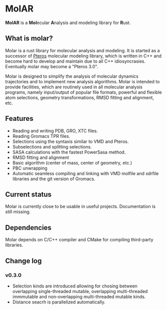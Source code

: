# MolAR

**MolAR** is a **Mol**ecular **A**nalysis and modeling library for **R**ust.

## What is molar?

Molar is a rust library for molecular analysis and modeling. It is started as a successor of [Pteros](https://github.com/yesint/pteros) molecular modeling library, which is written in C++ and become hard to develop and maintain due to all C++ idiosyncrasies. Eventually molar may become a "Pteros 3.0".

Molar is designed to simplify the analysis of molecular dynamics trajectories and to implement new analysis algorithms. Molar is intended to provide facilities, which are routinely used in all molecular analysis programs, namely input/output of popular file formats, powerful and flexible atom selections, geometry transformations, RMSD fitting and alignment, etc.

## Features
* Reading and writing PDB, GRO, XTC files.
* Reading Gromacs TPR files.
* Selections using the syntaxis similar to VMD and Pteros.
* Subselections and splitting selections.
* SASA calculations with the fastest PowerSasa method.
* RMSD fitting and alignment
* Basic algorithm (center of mass, center of geometry, etc.)
* PBC unwrapping
* Automatic seamless compiling and linking with VMD molfile and xdrfile libraries and the git version of Gromacs.

## Current status
Molar is currently close to be usable in useful projects. Documentation is still missing.

## Dependencies
Molar depends on C/C++ compiler and CMake for compiling third-party libraries.

## Change log
### v0.3.0
* Selection kinds are introduced allowing for chosing between overlapping single-threaded mutable, overlapping multi-threaded immmutable and non-overlapping multi-threaded mutable kinds.
* Distance seacrh is parallelized automatically.
